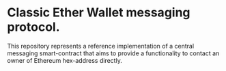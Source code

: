 # Classic Ether Wallet messaging protocol.

This repository represents a reference implementation of a central messaging smart-contract that aims to provide a functionality to contact an owner of Ethereum hex-address directly.
